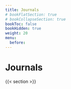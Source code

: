 ```yaml
---
title: Journals
# bookFlatSection: true
# bookCollapseSection: true
bookToc: false
bookHidden: true
weight: 20
menu:
  before:
---
```


# Journals

{{< section >}}